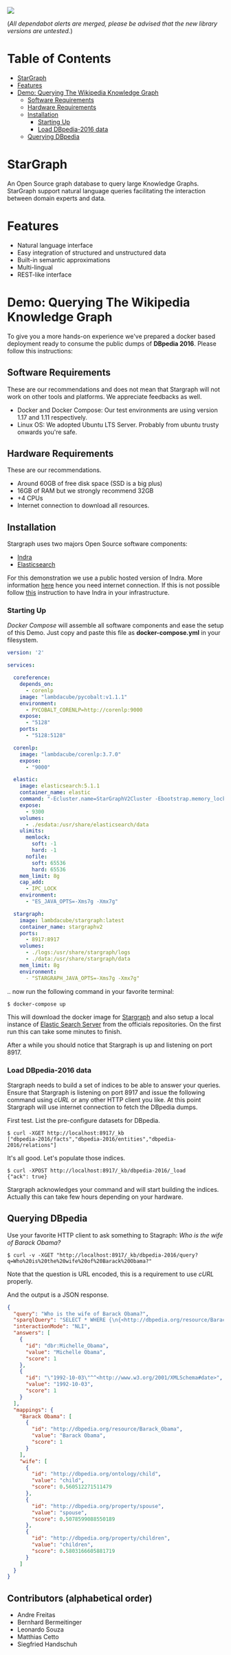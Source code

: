 ![](stargraph_logo2_black.png)

(_All dependabot alerts are merged, please be advised that the new library versions are untested._)

Table of Contents
=================

   * [StarGraph](#stargraph)
   * [Features](#features)
   * [Demo: Querying The Wikipedia Knowledge Graph](#demo-querying-the-wikipedia-knowledge-graph)
      * [Software Requirements](#software-requirements)
      * [Hardware Requirements](#hardware-requirements)
      * [Installation](#installation)
         * [Starting Up](#starting-up)
         * [Load DBpedia-2016 data](#load-dbpedia-2016-data)
      * [Querying DBpedia](#querying-dbpedia)

# StarGraph

An Open Source graph database to query large Knowledge Graphs. StarGraph support natural language queries facilitating the interaction between domain experts and data.

# Features

* Natural language interface
* Easy integration of structured and unstructured data
* Built-in semantic approximations
* Multi-lingual
* REST-like interface

# Demo: Querying The Wikipedia Knowledge Graph

To give you a more hands-on experience we've prepared a docker based deployment ready to consume the public dumps of __DBpedia 2016__. Please follow this instructions:

## Software Requirements

These are our recommendations and does not mean that Stargraph will not work on other tools and platforms. We appreciate feedbacks as well.

* Docker and Docker Compose: Our test environments are using version 1.17 and 1.11 respectively.
* Linux OS: We adopted Ubuntu LTS Server. Probably from ubuntu trusty onwards you're safe.

## Hardware Requirements

These are our recommendations.  

* Around 60GB of free disk space (SSD is a big plus)
* 16GB of RAM but we strongly recommend 32GB
* +4 CPUs
* Internet connection to download all resources.

## Installation

Stargraph uses two majors Open Source software components:

* [Indra](https://github.com/Lambda-3/Indra)
* [Elasticsearch](https://github.com/elastic/elasticsearch)

For this demonstration we use a public hosted version of Indra. More information [here](https://github.com/Lambda-3/Indra#public-endpoint) hence you need internet connection. If this is not possible follow [this](https://github.com/Lambda-3/IndraComposed) instruction to have Indra in your infrastructure.

### Starting Up

_Docker Compose_ will assemble all software components and ease the setup of this Demo. Just copy and paste this file as __docker-compose.yml__ in your filesystem.

```yml
version: '2'

services:

  coreference:
    depends_on:
      - corenlp
    image: "lambdacube/pycobalt:v1.1.1"
    environment:
      - PYCOBALT_CORENLP=http://corenlp:9000
    expose:
      - "5128"
    ports:
      - "5128:5128"

  corenlp:
    image: "lambdacube/corenlp:3.7.0"
    expose:
      - "9000"

  elastic:
    image: elasticsearch:5.1.1
    container_name: elastic
    command: "-Ecluster.name=StarGraphV2Cluster -Ebootstrap.memory_lock=true -Ediscovery.zen.minimum_master_nodes=1"
    expose:
      - 9300
    volumes:
      - ./esdata:/usr/share/elasticsearch/data
    ulimits:
      memlock:
        soft: -1
        hard: -1
      nofile:
        soft: 65536
        hard: 65536
    mem_limit: 8g
    cap_add:
      - IPC_LOCK
    environment:
      - "ES_JAVA_OPTS=-Xms7g -Xmx7g"

  stargraph:
    image: lambdacube/stargraph:latest
    container_name: stargraphv2
    ports:
      - 8917:8917
    volumes:
      - ./logs:/usr/share/stargraph/logs
      - ./data:/usr/share/stargraph/data
    mem_limit: 8g
    environment:
      - "STARGRAPH_JAVA_OPTS=-Xms7g -Xmx7g"
 ```
      
.. now run the following command in your favorite terminal:

```shell
$ docker-compose up
```

This will download the docker image for [Stargraph](https://hub.docker.com/r/lambdacube/stargraph/) and also setup a local instance of [Elastic Search Server](https://hub.docker.com/_/elasticsearch/) from the officials repositories. On the first run this can take some minutes to finish.

After a while you should notice that Stargraph is up and listening on port 8917. 

### Load DBpedia-2016 data

Stargraph needs to build a set of indices to be able to answer your queries. Ensure that Stargraph is listening on port 8917 and issue the following command using _cURL_ or any other HTTP client you like. At this point Stargraph will use internet connection to fetch the DBpedia dumps.

First test. List the pre-configure datasets for DBpedia.

```shell
$ curl -XGET http://localhost:8917/_kb
["dbpedia-2016/facts","dbpedia-2016/entities","dbpedia-2016/relations"] 
```
It's all good. Let's populate those indices.

```shell
$ curl -XPOST http://localhost:8917/_kb/dbpedia-2016/_load
{"ack": true}
```

Stargraph acknowledges your command and will start building the indices. Actually this can take few hours depending on your hardware.

## Querying DBpedia

Use your favorite HTTP client to ask something to Stagraph: _Who is the wife of Barack Obama?_ 

```shell
$ curl -v -XGET "http://localhost:8917/_kb/dbpedia-2016/query?q=Who%20is%20the%20wife%20of%20Barack%20Obama?"
```
Note that the question is URL encoded, this is a requirement to use _cURL_ properly.

And the output is a JSON response.

```json
{
  "query": "Who is the wife of Barack Obama?",
  "sparqlQuery": "SELECT * WHERE {\n{<http://dbpedia.org/resource/Barack_Obama> <http://dbpedia.org/ontology/child> ?VAR_1} UNION \n{<http://dbpedia.org/resource/Barack_Obama> <http://dbpedia.org/property/spouse> ?VAR_1} UNION \n{<http://dbpedia.org/resource/Barack_Obama> <http://dbpedia.org/property/children> ?VAR_1}\n}",
  "interactionMode": "NLI",
  "answers": [
    {
      "id": "dbr:Michelle_Obama",
      "value": "Michelle Obama",
      "score": 1
    },
    {
      "id": "\"1992-10-03\"^^<http://www.w3.org/2001/XMLSchema#date>",
      "value": "1992-10-03",
      "score": 1
    }
  ],
  "mappings": {
    "Barack Obama": [
      {
        "id": "http://dbpedia.org/resource/Barack_Obama",
        "value": "Barack Obama",
        "score": 1
      }
    ],
    "wife": [
      {
        "id": "http://dbpedia.org/ontology/child",
        "value": "child",
        "score": 0.560512271511479
      },
      {
        "id": "http://dbpedia.org/property/spouse",
        "value": "spouse",
        "score": 0.5078599088550189
      },
      {
        "id": "http://dbpedia.org/property/children",
        "value": "children",
        "score": 0.5803166605881719
      }
    ]
  }
}
```

## Contributors (alphabetical order)
- Andre Freitas
- Bernhard Bermeitinger
- Leonardo Souza
- Matthias Cetto
- Siegfried Handschuh
